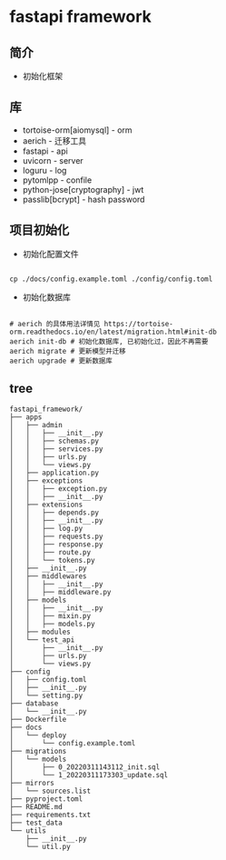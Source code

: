 # fastapi framework

## 简介

- 初始化框架

## 库

- tortoise-orm[aiomysql] - orm
- aerich - 迁移工具
- fastapi - api
- uvicorn - server
- loguru - log
- pytomlpp - confile
- python-jose[cryptography] - jwt
- passlib[bcrypt] - hash password

## 项目初始化

- 初始化配置文件

```shell

cp ./docs/config.example.toml ./config/config.toml
```

- 初始化数据库

```shell

# aerich 的具体用法详情见 https://tortoise-orm.readthedocs.io/en/latest/migration.html#init-db
aerich init-db # 初始化数据库, 已初始化过，因此不再需要
aerich migrate # 更新模型并迁移
aerich upgrade # 更新数据库
```

## tree

```
fastapi_framework/
├── apps
│   ├── admin
│   │   ├── __init__.py
│   │   ├── schemas.py
│   │   ├── services.py
│   │   ├── urls.py
│   │   └── views.py
│   ├── application.py
│   ├── exceptions
│   │   ├── exception.py
│   │   ├── __init__.py
│   ├── extensions
│   │   ├── depends.py
│   │   ├── __init__.py
│   │   ├── log.py
│   │   ├── requests.py
│   │   ├── response.py
│   │   ├── route.py
│   │   └── tokens.py
│   ├── __init__.py
│   ├── middlewares
│   │   ├── __init__.py
│   │   ├── middleware.py
│   ├── models
│   │   ├── __init__.py
│   │   ├── mixin.py
│   │   ├── models.py
│   ├── modules
│   └── test_api
│       ├── __init__.py
│       ├── urls.py
│       └── views.py
├── config
│   ├── config.toml
│   ├── __init__.py
│   └── setting.py
├── database
│   └── __init__.py
├── Dockerfile
├── docs
│   └── deploy
│       └── config.example.toml
├── migrations
│   └── models
│       ├── 0_20220311143112_init.sql
│       └── 1_20220311173303_update.sql
├── mirrors
│   └── sources.list
├── pyproject.toml
├── README.md
├── requirements.txt
├── test_data
└── utils
    ├── __init__.py
    └── util.py
```
